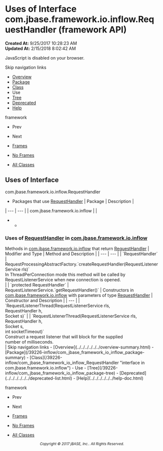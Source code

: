 # Uses of Interface com.jbase.framework.io.inflow.RequestHandler (framework   API)

**Created At:** 9/25/2017 10:28:23 AM  
**Updated At:** 2/15/2018 8:02:42 AM  

<script type="text/javascript"><!--
    try {
        if (location.href.indexOf('is-external=true') == -1) {
            parent.document.title="Uses of Interface com.jbase.framework.io.inflow.RequestHandler (framework   API)";
        }
    }
    catch(err) {
    }
//--></script><noscript><div>JavaScript is disabled on your browser.</div></noscript><!-- ========= START OF TOP NAVBAR ======= -->
<!--   -->
Skip navigation links
<!--   -->
- [Overview](../../../../../../overview-summary.html)
- [Package](/39226-inflow/com_jbase_framework_io_inflow_package-summary)
- [Class](/39226-inflow/com_jbase_framework_io_inflow_RequestHandler "interface in com.jbase.framework.io.inflow")
- Use
- [Tree](/39226-inflow/com_jbase_framework_io_inflow_package-tree)
- [Deprecated](../../../../../../deprecated-list.html)
- [Help](../../../../../../help-doc.html)


framework <br>

- Prev
- Next


- [Frames](../../../../../../index.html?com/jbase/framework/io/inflow/class-use//39227-class-use/com_jbase_framework_io_inflow_class-use_RequestHandler)
- [No Frames](/39227-class-use/com_jbase_framework_io_inflow_class-use_RequestHandler)


- [All Classes](../../../../../../allclasses-noframe.html)


<script type="text/javascript"><!--
  allClassesLink = document.getElementById("allclasses_navbar_top");
  if(window==top) {
    allClassesLink.style.display = "block";
  }
  else {
    allClassesLink.style.display = "none";
  }
  //--></script>
<!--   -->
<!-- ========= END OF TOP NAVBAR ========= -->
## Uses of Interface
com.jbase.framework.io.inflow.RequestHandler

- <caption><span>Packages that use <a href="/39226-inflow/com_jbase_framework_io_inflow_RequestHandler" title="interface in com.jbase.framework.io.inflow">RequestHandler</a></span><span class="tabEnd"> </span></caption>| Package | Description |
| --- | --- |
| com.jbase.framework.io.inflow |   |
- - <!--   -->
### Uses of [RequestHandler](/39226-inflow/com_jbase_framework_io_inflow_RequestHandler "interface in com.jbase.framework.io.inflow") in [com.jbase.framework.io.inflow](/39226-inflow/com_jbase_framework_io_inflow_package-summary)


<caption><span>Methods in <a href="/39226-inflow/com_jbase_framework_io_inflow_package-summary">com.jbase.framework.io.inflow</a> that return <a href="/39226-inflow/com_jbase_framework_io_inflow_RequestHandler" title="interface in com.jbase.framework.io.inflow">RequestHandler</a></span><span class="tabEnd"> </span></caption>| Modifier and Type | Method and Description |
| --- | --- |
| `RequestHandler` | RequestProcessingAbstractFactory.`createRequestHandler(RequestListenerService rls)`<br>In ThreadPerConnection mode this method will be called by<br> RequestListenerService when new connection is opened.<br> |
| `protected RequestHandler` | RequestListenerService.`getRequestHandler()`  |



<caption><span>Constructors in <a href="/39226-inflow/com_jbase_framework_io_inflow_package-summary">com.jbase.framework.io.inflow</a> with parameters of type <a href="/39226-inflow/com_jbase_framework_io_inflow_RequestHandler" title="interface in com.jbase.framework.io.inflow">RequestHandler</a></span><span class="tabEnd"> </span></caption>| Constructor and Description |
| --- |
| `RequestListenerThread(RequestListenerService rls,<br>                     RequestHandler h,<br>                     Socket s)`  |
| `RequestListenerThread(RequestListenerService rls,<br>                     RequestHandler h,<br>                     Socket s,<br>                     int socketTimeout)`<br>Construct a request listener that will block for the supplied<br> number of milliseconds.<br> |
<!-- ======= START OF BOTTOM NAVBAR ====== -->
<!--   -->
Skip navigation links
<!--   -->
- [Overview](../../../../../../overview-summary.html)
- [Package](/39226-inflow/com_jbase_framework_io_inflow_package-summary)
- [Class](/39226-inflow/com_jbase_framework_io_inflow_RequestHandler "interface in com.jbase.framework.io.inflow")
- Use
- [Tree](/39226-inflow/com_jbase_framework_io_inflow_package-tree)
- [Deprecated](../../../../../../deprecated-list.html)
- [Help](../../../../../../help-doc.html)


framework <br>

- Prev
- Next


- [Frames](../../../../../../index.html?com/jbase/framework/io/inflow/class-use//39227-class-use/com_jbase_framework_io_inflow_class-use_RequestHandler)
- [No Frames](/39227-class-use/com_jbase_framework_io_inflow_class-use_RequestHandler)


- [All Classes](../../../../../../allclasses-noframe.html)


<script type="text/javascript"><!--
  allClassesLink = document.getElementById("allclasses_navbar_bottom");
  if(window==top) {
    allClassesLink.style.display = "block";
  }
  else {
    allClassesLink.style.display = "none";
  }
  //--></script>
<!--   -->
<!-- ======== END OF BOTTOM NAVBAR ======= -->
<small>			<center>			<i>Copyright © 2017 jBASE, Inc.. All Rights Reserved.</i>		</center></small>

